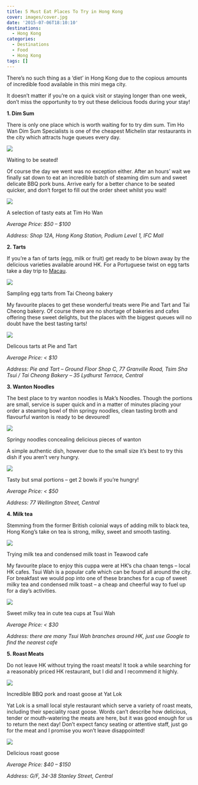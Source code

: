 ```yaml
---
title: 5 Must Eat Places To Try in Hong Kong
cover: images/cover.jpg
date: '2015-07-06T18:10:10'
destinations:
  - Hong Kong
categories:
  - Destinations
  - Food
  - Hong Kong
tags: []
---
```

There’s no such thing as a ‘diet’ in Hong Kong due to the copious amounts of incredible food available in this mini mega city.

It doesn’t matter if you’re on a quick visit or staying longer than one week, don’t miss the opportunity to try out these delicious foods during your stay!

**1. Dim Sum**

There is only one place which is worth waiting for to try dim sum. Tim Ho Wan Dim Sum Specialists is one of the cheapest Michelin star restaurants in the city which attracts huge queues every day.

![](images/19402245029_737f9e3fd2_k_d.jpg)

Waiting to be seated!

Of course the day we went was no exception either. After an hours’ wait we finally sat down to eat an incredible batch of steaming dim sum and sweet delicate BBQ pork buns. Arrive early for a better chance to be seated quicker, and don’t forget to fill out the order sheet whilst you wait!

![](images/timhowancollage.jpg)

A selection of tasty eats at Tim Ho Wan

_Average Price: $50 – $100_

_Address: Shop 12A, Hong Kong Station, Podium Level 1, IFC Mall_



**2. Tarts**

If you’re a fan of tarts (egg, milk or fruit) get ready to be blown away by the delicious varieties available around HK. For a Portuguese twist on egg tarts take a day trip to [Macau](/posts/2015-07-macau-where-east-meets-west).

![](images/19075544248_624a488b53_k_d1.jpg)

Sampling egg tarts from Tai Cheong bakery

My favourite places to get these wonderful treats were Pie and Tart and Tai Cheong bakery. Of course there are no shortage of bakeries and cafes offering these sweet delights, but the places with the biggest queues will no doubt have the best tasting tarts!

![](images/hktarts.jpg)

Delicous tarts at Pie and Tart

_Average Price: &lt; $10_

_Address: Pie and Tart – Ground Floor Shop C, 77 Granville Road, Tsim Sha Tsui / Tai Cheong Bakery – 35 Lydhurst Terrace, Central_



**3. Wanton Noodles**

The best place to try wanton noodles is Mak’s Noodles. Though the portions are small, service is super quick and in a matter of minutes placing your order a steaming bowl of thin springy noodles, clean tasting broth and flavourful wanton is ready to be devoured!

![](images/18675316714_13a6c6d1fa_k_d.jpg)

Springy noodles concealing delicious pieces of wanton

A simple authentic dish, however due to the small size it’s best to try this dish if you aren’t very hungry.

![](images/HKwantonnoodles.jpg)

Tasty but smal portions – get 2 bowls if you’re hungry!

_Average Price: &lt; $50_

_Address: 77 Wellington Street, Central_



**4. Milk tea**

Stemming from the former British colonial ways of adding milk to black tea, Hong Kong’s take on tea is strong, milky, sweet and smooth tasting.

![](images/19008239000_351940859b_k_d.jpg)

Trying milk tea and condensed milk toast in Teawood cafe

My favourite place to enjoy this cuppa were at HK’s cha chaan tengs – local HK cafes. Tsui Wah is a popular cafe which can be found all around the city. For breakfast we would pop into one of these branches for a cup of sweet milky tea and condensed milk toast – a cheap and cheerful way to fuel up for a day’s activities.

![](images/19567332002_ff620f6d43_k_d.jpg)

Sweet milky tea in cute tea cups at Tsui Wah



_Average Price: &lt; $30_

_Address: there are many Tsui Wah branches around HK, just use Google to find the nearest cafe_



**5. Roast Meats**

Do not leave HK without trying the roast meats! It took a while searching for a reasonably priced HK restaurant, but I did and I recommend it highly.

![](images/18967553864_dadc9e150b_k_d.jpg)

Incredible BBQ pork and roast goose at Yat Lok

Yat Lok is a small local style restaurant which serve a variety of roast meats, including their speciality roast goose. Words can’t describe how delicious, tender or mouth-watering the meats are here, but it was good enough for us to return the next day! Don’t expect fancy seating or attentive staff, just go for the meat and I promise you won’t leave disappointed!

![](images/19589933325_1231a858df_k_d.jpg)

Delicious roast goose

_Average Price: $40 – $150_

_Address: G/F, 34-38 Stanley Street, Central_
